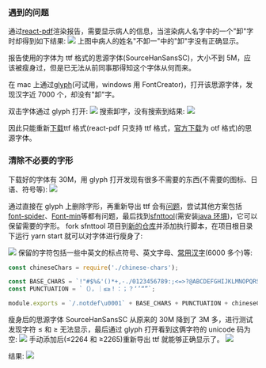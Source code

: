 ### 遇到的问题

通过[react-pdf](https://react-pdf.org/)渲染报告，需要显示病人的信息，当渲染病人名字中的一个"卸"字时却得到如下结果:
![](http://blog-bed.oss-cn-beijing.aliyuncs.com/86.%E8%AE%B0%E5%8D%B8%E5%AD%97%E6%98%BE%E7%A4%BA%E4%B8%8D%E5%87%BA%E6%9D%A5%E7%9A%84%E9%97%AE%E9%A2%98/render-error.png)
上图中病人的姓名"不卸一"中的"卸"字没有正确显示。

报告使用的字体为 ttf 格式的思源字体(SourceHanSansSC)，大小不到 5M，应该被瘦身过，但是已无法从前同事那得知这个字体从何而来。

在 mac 上通过[glyph](https://glyphsapp.com/)(可试用，windows 用 FontCreator)，打开该思源字体，发现汉字近 7000 个，却没有"卸"字。

双击字体通过 glyph 打开:
![](http://blog-bed.oss-cn-beijing.aliyuncs.com/86.%E8%AE%B0%E5%8D%B8%E5%AD%97%E6%98%BE%E7%A4%BA%E4%B8%8D%E5%87%BA%E6%9D%A5%E7%9A%84%E9%97%AE%E9%A2%98/hansans-font.png)
搜索卸字，没有搜索到结果:
![](http://blog-bed.oss-cn-beijing.aliyuncs.com/86.%E8%AE%B0%E5%8D%B8%E5%AD%97%E6%98%BE%E7%A4%BA%E4%B8%8D%E5%87%BA%E6%9D%A5%E7%9A%84%E9%97%AE%E9%A2%98/no-xie.png)

因此只能重新[下载](https://github.com/Pal3love/Source-Han-TrueType/tree/main/release/2.004-2.001-1.002-R)ttf 格式(react-pdf 只支持 ttf 格式，[官方下载](https://github.com/adobe-fonts/source-han-sans/releases)为 otf 格式)的思源字体。

### 清除不必要的字形

下载好的字体有 30M，用 glyph 打开发现有很多不需要的东西(不需要的图标、日语、符号等):
![](http://blog-bed.oss-cn-beijing.aliyuncs.com/86.%E8%AE%B0%E5%8D%B8%E5%AD%97%E6%98%BE%E7%A4%BA%E4%B8%8D%E5%87%BA%E6%9D%A5%E7%9A%84%E9%97%AE%E9%A2%98/hansans-ttf.png)

通过直接在 glyph 上删除字形，再重新导出 ttf 会有[问题](https://forum.glyphsapp.com/t/unknown-glyph-uni0431-loclsrb-found-in-prefix-prefix-line-227/17298)，尝试其他方案包括[font-spider](https://github.com/aui/font-spider)、[Font-min](https://github.com/ecomfe/fontmin)等都有问题，最后找到[sfnttool](https://github.com/ngdly/sfnttool)(需安装[java 环境](https://www.oracle.com/java/technologies/downloads/#jdk19-mac))，它可以保留需要的字形。
fork sfnttool 项目到[新的仓库](https://github.com/fengyueran/sfnttool)并添加执行脚本，在项目根目录下运行 yarn start 就可以对字体进行瘦身了:

![](http://blog-bed.oss-cn-beijing.aliyuncs.com/86.%E8%AE%B0%E5%8D%B8%E5%AD%97%E6%98%BE%E7%A4%BA%E4%B8%8D%E5%87%BA%E6%9D%A5%E7%9A%84%E9%97%AE%E9%A2%98/slim-font.png)
保留的字符包括一些中英文的标点符号、英文字母、[常用汉字](https://github.com/sxei/pinyinjs/blob/master/other/%E5%B8%B8%E7%94%A86763%E4%B8%AA%E6%B1%89%E5%AD%97%E4%BD%BF%E7%94%A8%E9%A2%91%E7%8E%87%E8%A1%A8.txt)(6000 多个)等:

```js
const chineseChars = require('./chinese-chars');

const BASE_CHARS = `!"#$%&'()*+,-./0123456789:;<=>?@ABCDEFGHIJKLMNOPQRSTUVWXYZ[\]^_\abcdefghijklmnopqrstuvwxyz{|}~¥®·—…、。《》「」【】〔〕〜`;
const PUNCTUATION = `（），｜≤≥！：；？‘’“”`;

module.exports = `/.notdef\u0001` + BASE_CHARS + PUNCTUATION + chineseChars;
```

瘦身后的思源字体 SourceHanSansSC 从原来的 30M 降到了 3M 多，进行测试发现字符 ≤ 和 ≥ 无法显示，最后通过 glyph 打开看到这俩字符的 unicode 码为空:
![](http://blog-bed.oss-cn-beijing.aliyuncs.com/86.%E8%AE%B0%E5%8D%B8%E5%AD%97%E6%98%BE%E7%A4%BA%E4%B8%8D%E5%87%BA%E6%9D%A5%E7%9A%84%E9%97%AE%E9%A2%98/no-unicode.png)
手动添加后(≤2264 和 ≥2265)重新导出 ttf 就能够正确显示了。
![](http://blog-bed.oss-cn-beijing.aliyuncs.com/86.%E8%AE%B0%E5%8D%B8%E5%AD%97%E6%98%BE%E7%A4%BA%E4%B8%8D%E5%87%BA%E6%9D%A5%E7%9A%84%E9%97%AE%E9%A2%98/export.png)

结果:
![](http://blog-bed.oss-cn-beijing.aliyuncs.com/86.%E8%AE%B0%E5%8D%B8%E5%AD%97%E6%98%BE%E7%A4%BA%E4%B8%8D%E5%87%BA%E6%9D%A5%E7%9A%84%E9%97%AE%E9%A2%98/result.png)
